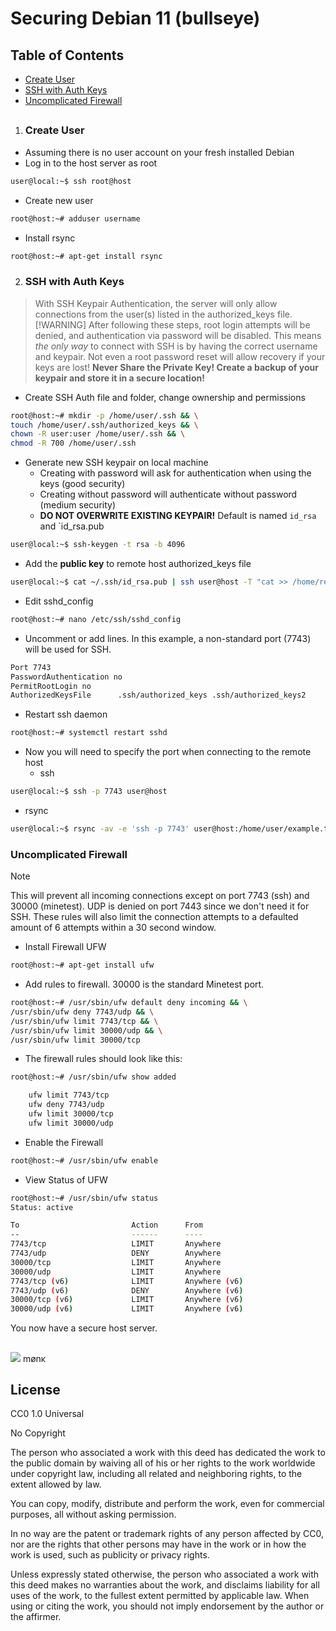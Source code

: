 Securing Debian 11 (bullseye)
=============================
Table of Contents
------------------
   - [Create User](#create-user)
   - [SSH with Auth Keys](#ssh-with-auth-keys)
   - [Uncomplicated Firewall](#uncomplicated-firewall)
##

1. ### Create User
- Assuming there is no user account on your fresh installed Debian
- Log in to the host server as root
```sh
user@local:~$ ssh root@host
```
- Create new user
```sh
root@host:~# adduser username
```
- Install rsync
```sh
root@host:~# apt-get install rsync
```

2. ### SSH with Auth Keys
> With SSH Keypair Authentication, the server will only allow connections from the user(s) listed in the authorized_keys file.
> [!WARNING]
> After following these steps, root login attempts will be denied, and authentication via password will be disabled. This means *the only way* to connect with SSH is by having the correct username and keypair. Not even a root password reset will allow recovery if your keys are lost!
**Never Share the Private Key! Create a backup of your keypair and store it in a secure location!**

- Create SSH Auth file and folder, change ownership and permissions
```sh
root@host:~# mkdir -p /home/user/.ssh && \
touch /home/user/.ssh/authorized_keys && \
chown -R user:user /home/user/.ssh && \
chmod -R 700 /home/user/.ssh
```

- Generate new SSH keypair on local machine
    - Creating with password will ask for authentication when using the keys (good security)
    - Creating without password will authenticate without password (medium security)
    - **DO NOT OVERWRITE EXISTING KEYPAIR!** Default is named `id_rsa` and `id_rsa.pub
```sh
user@local:~$ ssh-keygen -t rsa -b 4096
```

- Add the **public key** to remote host authorized_keys file
```sh
user@local:~$ cat ~/.ssh/id_rsa.pub | ssh user@host -T "cat >> /home/remoteuser/.ssh/authorized_keys"
```

- Edit sshd_config
```sh
root@host:~# nano /etc/ssh/sshd_config
```

- Uncomment or add lines. In this example, a non-standard port (7743) will be used for SSH.
```sh
Port 7743
PasswordAuthentication no
PermitRootLogin no
AuthorizedKeysFile      .ssh/authorized_keys .ssh/authorized_keys2
```

- Restart ssh daemon
```sh
root@host:~# systemctl restart sshd
```

- Now you will need to specify the port when connecting to the remote host
  - ssh
```sh
user@local:~$ ssh -p 7743 user@host
```
  - rsync
```sh
user@local:~$ rsync -av -e 'ssh -p 7743' user@host:/home/user/example.txt ./
```

### Uncomplicated Firewall
> [!NOTE]
> This will prevent all incoming connections except on port 7743 (ssh) and 30000 (minetest). UDP is denied on port 7443 since we don't need it for SSH. These rules will also limit the connection attempts to a defaulted amount of 6 attempts within a 30 second window.

- Install Firewall UFW
```sh
root@host:~# apt-get install ufw
```

- Add rules to firewall. 30000 is the standard Minetest port.
```sh
root@host:~# /usr/sbin/ufw default deny incoming && \
/usr/sbin/ufw deny 7743/udp && \
/usr/sbin/ufw limit 7743/tcp && \
/usr/sbin/ufw limit 30000/udp && \
/usr/sbin/ufw limit 30000/tcp
```

- The firewall rules should look like this:
```sh
root@host:~# /usr/sbin/ufw show added

	ufw limit 7743/tcp
	ufw deny 7743/udp
	ufw limit 30000/tcp
	ufw limit 30000/udp
```

- Enable the Firewall
```sh
root@host:~# /usr/sbin/ufw enable
```

- View Status of UFW
```sh
root@host:~# /usr/sbin/ufw status
Status: active

To                         Action      From
--                         ------      ----
7743/tcp                   LIMIT       Anywhere                  
7743/udp                   DENY        Anywhere                  
30000/tcp                  LIMIT       Anywhere                  
30000/udp                  LIMIT       Anywhere                  
7743/tcp (v6)              LIMIT       Anywhere (v6)             
7743/udp (v6)              DENY        Anywhere (v6)             
30000/tcp (v6)             LIMIT       Anywhere (v6)             
30000/udp (v6)             LIMIT       Anywhere (v6)             
```

You now have a secure host server.


##
<img decoding="async" loading="lazy" src="https://cdn.discordapp.com/emojis/1194038093775376455.webp?size=64&quality=lossless">
mønκ

##
License
-------
CC0 1.0 Universal

No Copyright

The person who associated a work with this deed has dedicated the work to the public domain by waiving all of his or her rights to the work worldwide under copyright law, including all related and neighboring rights, to the extent allowed by law.

You can copy, modify, distribute and perform the work, even for commercial purposes, all without asking permission.

In no way are the patent or trademark rights of any person affected by CC0, nor are the rights that other persons may have in the work or in how the work is used, such as publicity or privacy rights.

Unless expressly stated otherwise, the person who associated a work with this deed makes no warranties about the work, and disclaims liability for all uses of the work, to the fullest extent permitted by applicable law.
When using or citing the work, you should not imply endorsement by the author or the affirmer.
